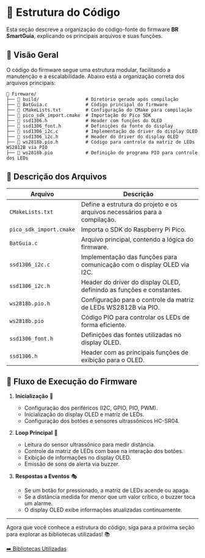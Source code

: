 # 📂 Estrutura do Código

Esta seção descreve a organização do código-fonte do firmware **BR SmartGuia**, explicando os principais arquivos e suas funções.

## 📌 Visão Geral

O código do firmware segue uma estrutura modular, facilitando a manutenção e a escalabilidade. Abaixo está a organização correta dos arquivos principais:

```
📁 Firmware/
├── 📂 build/                 # Diretório gerado após compilação
├── 📄 BatGuia.c              # Código principal do firmware
├── 📄 CMakeLists.txt         # Configuração do CMake para compilação
├── 📄 pico_sdk_import.cmake  # Importação do Pico SDK
├── 📄 ssd1306.h              # Header com funções do OLED
├── 📄 ssd1306_font.h         # Definições da fonte do display
├── 📄 ssd1306_i2c.c          # Implementação do driver do display OLED
├── 📄 ssd1306_i2c.h          # Header do driver do display OLED
├── 📄 ws2818b.pio.h          # Código para controle da matriz de LEDs WS2812B via PIO
├── 📄 ws2818b.pio            # Definição do programa PIO para controle dos LEDs
```

## 📝 Descrição dos Arquivos

| Arquivo                 | Descrição                                                                  |
| ----------------------- | -------------------------------------------------------------------------- |
| `CMakeLists.txt`        | Define a estrutura do projeto e os arquivos necessários para a compilação. |
| `pico_sdk_import.cmake` | Importa o SDK do Raspberry Pi Pico.                                        |
| `BatGuia.c`             | Arquivo principal, contendo a lógica do firmware.                          |
| `ssd1306_i2c.c`         | Implementação das funções para comunicação com o display OLED via I2C.     |
| `ssd1306_i2c.h`         | Header do driver do display OLED, definindo as funções e constantes.       |
| `ws2818b.pio.h`         | Configuração para o controle da matriz de LEDs WS2812B via PIO.            |
| `ws2818b.pio`           | Código PIO para controlar os LEDs de forma eficiente.                      |
| `ssd1306_font.h`        | Definições das fontes utilizadas no display OLED.                          |
| `ssd1306.h`             | Header com as principais funções de exibição para o OLED.                  |

## 🔄 Fluxo de Execução do Firmware

1. **Inicialização** 🚀

   - Configuração dos periféricos (I2C, GPIO, PIO, PWM).
   - Inicialização do display OLED e matriz de LEDs.
   - Configuração dos botões e sensores ultrassônicos HC-SR04.

2. **Loop Principal** 🔄

   - Leitura do sensor ultrassônico para medir distância.
   - Controle da matriz de LEDs com base na interação dos botões.
   - Exibição de informações no display OLED.
   - Emissão de sons de alerta via buzzer.

3. **Respostas a Eventos** 🎭

   - Se um botão for pressionado, a matriz de LEDs acende ou apaga.
   - Se a distância medida for menor que um valor crítico, o buzzer toca um alarme.
   - O display OLED exibe informações atualizadas continuamente.

---

Agora que você conhece a estrutura do código, siga para a próxima seção para explorar as bibliotecas utilizadas! 📚

[➡️ Bibliotecas Utilizadas](bibliotecas.md)